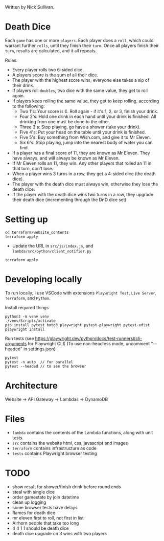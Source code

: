 Written by Nick Sullivan.


# Death Dice

Each `game` has one or more `players`. Each player does a `roll`, which could warrant further `rolls`, until they finish their `turn`. Once all players finish their `turn`, results are calculated, and it all repeats. 

Rules:
 - Every player rolls two 6-sided dice.
 - A players score is the sum of all their dice.
 - The player with the highest score wins, everyone else takes a sip of their drink.
 - If players roll `doubles`, two dice with the same value, they get to roll again.
 - If players keep rolling the same value, they get to keep rolling, according to the following:
   - Two 1's: Your score is 0. Roll again - if it's 1, 2, or 3, finish your drink. 
   - Four 2's: Hold one drink in each hand until your drink is finished. All drinking from one must be done to the other.
   - Three 3's: Stop playing, go have a shower (take your drink).
   - Five 4's: Put your head on the table until your drink is finished.
   - Five 5's: Buy something from Wish.com, and give it to Mr Eleven.
   - Six 6's: Stop playing, jump into the nearest body of water you can find.
 - If a player has a final score of 11, they are known as Mr Eleven. They have always, and will always be known as Mr Eleven.
 - If Mr Eleven rolls an 11, they win. Any other players that rolled an 11 in that turn, don't lose.
 - When a player wins 3 turns in a row, they get a 4-sided dice (the death dice).
 - The player with the death dice must always win, otherwise they lose the death dice.
 - If the player with the death dice wins two turns in a row, they upgrade their death dice (incrementing through the DnD dice set)


# Setting up

```
cd terraform/website_contents
terraform apply
```

- Update the URL in `src/js/index.js`, and `lambda/src/python/client_notifier.py`

```
terraform apply
```

# Developing locally

To run locally, I use VSCode with extensions `Playwright Test`, `Live Server`, `Terraform`, and `Python`.

Install required things

```
python3 -m venv venv
./venv/Scripts/activate
pip install pytest boto3 playwright pytest-playwright pytest-xdist
playwright install
```

Run tests (see https://playwright.dev/python/docs/test-runners#cli-arguments for Playwright CLI)
(To use non-headless mode, uncomment "--headed" in settings.json)

```
pytest 
pytest -n auto  // for parallel
pytest --headed // to see the browser
```

# Architecture

Website -> API Gateway -> Lambdas -> DynamoDB


# Files

- `lambda` contains the contents of the Lambda functions, along with unit tests.
- `src` contains the website html, css, javascript and images
- `terraform` contains infrastructure as code
- `tests` contains Playwright browser testing


# TODO

- show result for shower/finish drink before round ends
- steal with single dice
- order gamestate by join datetime
- clean up logging
- some browser tests have delays
- flames for death dice
- mr eleven first to roll, not first in list
- Airhorn people that take too long
- 4 4 1 1 should be death dice
- death dice upgrade on 3 wins with two players
